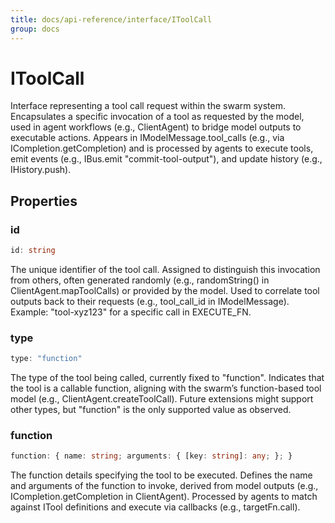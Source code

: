 ```yaml
---
title: docs/api-reference/interface/IToolCall
group: docs
---
```


# IToolCall

Interface representing a tool call request within the swarm system.
Encapsulates a specific invocation of a tool as requested by the model, used in agent workflows (e.g., ClientAgent) to bridge model outputs to executable actions.
Appears in IModelMessage.tool_calls (e.g., via ICompletion.getCompletion) and is processed by agents to execute tools, emit events (e.g., IBus.emit "commit-tool-output"), and update history (e.g., IHistory.push).

## Properties

### id

```ts
id: string
```

The unique identifier of the tool call.
Assigned to distinguish this invocation from others, often generated randomly (e.g., randomString() in ClientAgent.mapToolCalls) or provided by the model.
Used to correlate tool outputs back to their requests (e.g., tool_call_id in IModelMessage).
Example: "tool-xyz123" for a specific call in EXECUTE_FN.

### type

```ts
type: "function"
```

The type of the tool being called, currently fixed to "function".
Indicates that the tool is a callable function, aligning with the swarm’s function-based tool model (e.g., ClientAgent.createToolCall).
Future extensions might support other types, but "function" is the only supported value as observed.

### function

```ts
function: { name: string; arguments: { [key: string]: any; }; }
```

The function details specifying the tool to be executed.
Defines the name and arguments of the function to invoke, derived from model outputs (e.g., ICompletion.getCompletion in ClientAgent).
Processed by agents to match against ITool definitions and execute via callbacks (e.g., targetFn.call).
